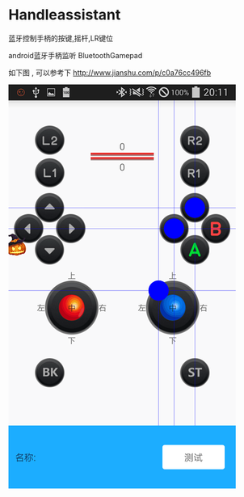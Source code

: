 # Handleassistant
蓝牙控制手柄的按键,摇杆,LR键位

android蓝牙手柄监听 BluetoothGamepad 

如下图 , 可以参考下 http://www.jianshu.com/p/c0a76cc496fb

 ![image](https://github.com/treanow/Handleassistant/raw/master/Screenshots/main.png)

